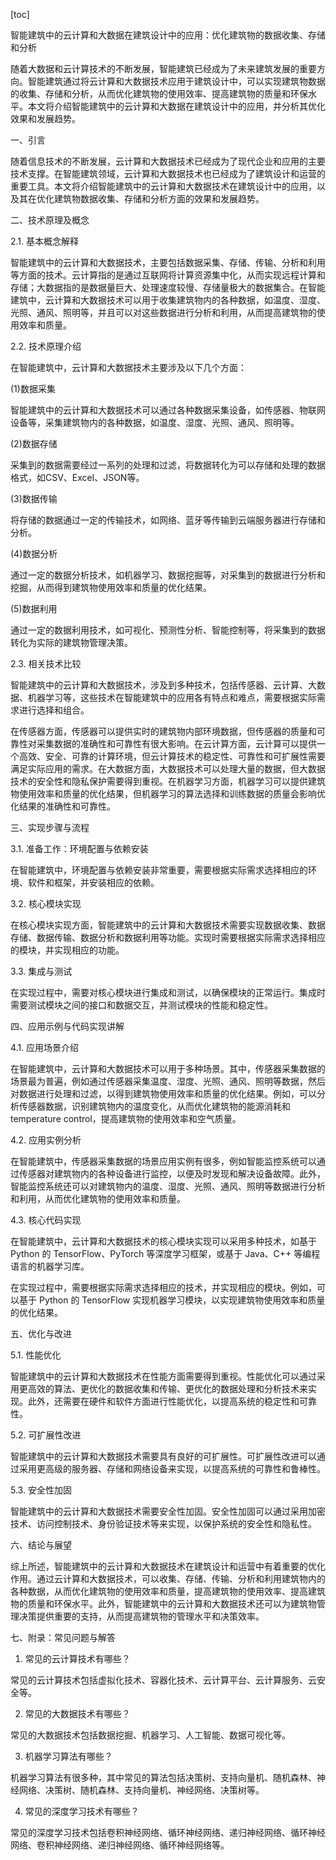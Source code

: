 
[toc]                    
                
                
智能建筑中的云计算和大数据在建筑设计中的应用：优化建筑物的数据收集、存储和分析

随着大数据和云计算技术的不断发展，智能建筑已经成为了未来建筑发展的重要方向。智能建筑通过将云计算和大数据技术应用于建筑设计中，可以实现建筑物数据的收集、存储和分析，从而优化建筑物的使用效率、提高建筑物的质量和环保水平。本文将介绍智能建筑中的云计算和大数据在建筑设计中的应用，并分析其优化效果和发展趋势。

一、引言

随着信息技术的不断发展，云计算和大数据技术已经成为了现代企业和应用的主要技术支撑。在智能建筑领域，云计算和大数据技术也已经成为了建筑设计和运营的重要工具。本文将介绍智能建筑中的云计算和大数据技术在建筑设计中的应用，以及其在优化建筑物数据收集、存储和分析方面的效果和发展趋势。

二、技术原理及概念

2.1. 基本概念解释

智能建筑中的云计算和大数据技术，主要包括数据采集、存储、传输、分析和利用等方面的技术。云计算指的是通过互联网将计算资源集中化，从而实现远程计算和存储；大数据指的是数据量巨大、处理速度较慢、存储量极大的数据集合。在智能建筑中，云计算和大数据技术可以用于收集建筑物内的各种数据，如温度、湿度、光照、通风、照明等，并且可以对这些数据进行分析和利用，从而提高建筑物的使用效率和质量。

2.2. 技术原理介绍

在智能建筑中，云计算和大数据技术主要涉及以下几个方面：

(1)数据采集

智能建筑中的云计算和大数据技术可以通过各种数据采集设备，如传感器、物联网设备等，采集建筑物内的各种数据，如温度、湿度、光照、通风、照明等。

(2)数据存储

采集到的数据需要经过一系列的处理和过滤，将数据转化为可以存储和处理的数据格式，如CSV、Excel、JSON等。

(3)数据传输

将存储的数据通过一定的传输技术，如网络、蓝牙等传输到云端服务器进行存储和分析。

(4)数据分析

通过一定的数据分析技术，如机器学习、数据挖掘等，对采集到的数据进行分析和挖掘，从而得到建筑物使用效率和质量的优化结果。

(5)数据利用

通过一定的数据利用技术，如可视化、预测性分析、智能控制等，将采集到的数据转化为实际的建筑物管理决策。

2.3. 相关技术比较

智能建筑中的云计算和大数据技术，涉及到多种技术，包括传感器、云计算、大数据、机器学习等，这些技术在智能建筑中的应用各有特点和难点，需要根据实际需求进行选择和组合。

在传感器方面，传感器可以提供实时的建筑物内部环境数据，但传感器的质量和可靠性对采集数据的准确性和可靠性有很大影响。在云计算方面，云计算可以提供一个高效、安全、可靠的计算环境，但云计算技术的稳定性、可靠性和可扩展性需要满足实际应用的需求。在大数据方面，大数据技术可以处理大量的数据，但大数据技术的安全性和隐私保护需要得到重视。在机器学习方面，机器学习可以提供建筑物使用效率和质量的优化结果，但机器学习的算法选择和训练数据的质量会影响优化结果的准确性和可靠性。

三、实现步骤与流程

3.1. 准备工作：环境配置与依赖安装

在智能建筑中，环境配置与依赖安装非常重要，需要根据实际需求选择相应的环境、软件和框架，并安装相应的依赖。

3.2. 核心模块实现

在核心模块实现方面，智能建筑中的云计算和大数据技术需要实现数据收集、数据存储、数据传输、数据分析和数据利用等功能。实现时需要根据实际需求选择相应的模块，并实现相应的功能。

3.3. 集成与测试

在实现过程中，需要对核心模块进行集成和测试，以确保模块的正常运行。集成时需要测试模块之间的接口和数据交互，并测试模块的性能和稳定性。

四、应用示例与代码实现讲解

4.1. 应用场景介绍

在智能建筑中，云计算和大数据技术可以用于多种场景。其中，传感器采集数据的场景最为普遍，例如通过传感器采集温度、湿度、光照、通风、照明等数据，然后对数据进行处理和过滤，以得到建筑物使用效率和质量的优化结果。例如，可以分析传感器数据，识别建筑物内的温度变化，从而优化建筑物的能源消耗和 temperature control，提高建筑物的使用效率和空气质量。

4.2. 应用实例分析

在智能建筑中，传感器采集数据的场景应用实例有很多，例如智能监控系统可以通过传感器对建筑物内的各种设备进行监控，以便及时发现和解决设备故障。此外，智能监控系统还可以对建筑物内的温度、湿度、光照、通风、照明等数据进行分析和利用，从而优化建筑物的使用效率和质量。

4.3. 核心代码实现

在智能建筑中，云计算和大数据技术的核心模块实现可以采用多种技术，如基于 Python 的 TensorFlow、PyTorch 等深度学习框架，或基于 Java、C++ 等编程语言的机器学习库。

在实现过程中，需要根据实际需求选择相应的技术，并实现相应的模块。例如，可以基于 Python 的 TensorFlow 实现机器学习模块，以实现建筑物使用效率和质量的优化结果。

五、优化与改进

5.1. 性能优化

智能建筑中的云计算和大数据技术在性能方面需要得到重视。性能优化可以通过采用更高效的算法、更优化的数据收集和传输、更优化的数据处理和分析技术来实现。此外，还需要在硬件和软件方面进行性能优化，以提高系统的稳定性和可靠性。

5.2. 可扩展性改进

智能建筑中的云计算和大数据技术需要具有良好的可扩展性。可扩展性改进可以通过采用更高级的服务器、存储和网络设备来实现，以提高系统的可靠性和鲁棒性。

5.3. 安全性加固

智能建筑中的云计算和大数据技术需要安全性加固。安全性加固可以通过采用加密技术、访问控制技术、身份验证技术等来实现，以保护系统的安全性和隐私性。

六、结论与展望

综上所述，智能建筑中的云计算和大数据技术在建筑设计和运营中有着重要的优化作用。通过云计算和大数据技术，可以收集、存储、传输、分析和利用建筑物内的各种数据，从而优化建筑物的使用效率和质量，提高建筑物的使用效率、提高建筑物的质量和环保水平。此外，智能建筑中的云计算和大数据技术还可以为建筑物管理决策提供重要的支持，从而提高建筑物的管理水平和决策效率。

七、附录：常见问题与解答

1. 常见的云计算技术有哪些？

常见的云计算技术包括虚拟化技术、容器化技术、云计算平台、云计算服务、云安全等。

2. 常见的大数据技术有哪些？

常见的大数据技术包括数据挖掘、机器学习、人工智能、数据可视化等。

3. 机器学习算法有哪些？

机器学习算法有很多种，其中常见的算法包括决策树、支持向量机、随机森林、神经网络、决策树、随机森林、支持向量机、神经网络、决策树等。

4. 常见的深度学习技术有哪些？

常见的深度学习技术包括卷积神经网络、循环神经网络、递归神经网络、循环神经网络、卷积神经网络、递归神经网络、循环神经网络等。

